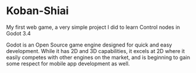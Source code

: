 # Koban-Shiai
My first web game, a very simple project I did to learn Control nodes in Godot 3.4

Godot is an Open Source game engine designed for quick and easy development.  While it has 2D and 3D capabilities, it excels at 2D where it easily competes with other engines on the market, and is beginning to gain some respect for mobile app development as well.
